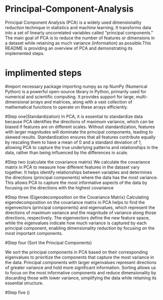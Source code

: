 # Principal-Component-Analysis


Principal Component Analysis (PCA) is a widely used dimensionality reduction technique in statistics and machine learning. It transforms data into a set of linearly uncorrelated variables called "principal components." The main goal of PCA is to reduce the number of features or dimensions in a dataset while retaining as much variance (information) as possible.This README is providing an overview of PCA and demonstrating its implemented steps.

# implimented steps

#import necessary package
importing numpy as np 
NumPy (Numerical Python) is a powerful open-source library in Python, primarily used for numerical and scientific computing. It provides support for large, multi-dimensional arrays and matrices, along with a vast collection of mathematical functions to operate on these arrays efficiently.

#Step one(Standardization)
In PCA, it is essential to standardize data because PCA identifies the directions of maximum variance, which can be biased if features are on different scales. Without standardization, features with larger magnitudes will dominate the principal components, leading to skewed results. Standardization ensures that all features contribute equally by rescaling them to have a mean of 0 and a standard deviation of 1, allowing PCA to capture the true underlying patterns and relationships in the data, rather than being influenced by the differences in scale.

#Step two (calculate the covariance matrix)
We calculate the covariance matrix in PCA to measure how different features in the dataset vary together. It helps identify relationships between variables and determines the directions (principal components) where the data has the most variance. This allows PCA to capture the most informative aspects of the data by focusing on the directions with the highest covariance

#Step three (Eigendecomposition on the Covariance Matrix)
Calculating eigendecomposition on the covariance matrix in PCA helps to find the eigenvectors (principal components) and eigenvalues, which represent the directions of maximum variance and the magnitude of variance along those directions, respectively. The eigenvectors define the new feature space, while the eigenvalues indicate how much variance is captured by each principal component, enabling dimensionality reduction by focusing on the most important components.

#Step four (Sort the Principal Components)

We sort the principal components in PCA based on their corresponding eigenvalues to prioritize the components that capture the most variance in the data. Principal components with larger eigenvalues represent directions of greater variance and hold more significant information. Sorting allows us to focus on the most informative components and reduce dimensionality by discarding those with lower variance, simplifying the data while retaining its essential structure.

#Step five ()



